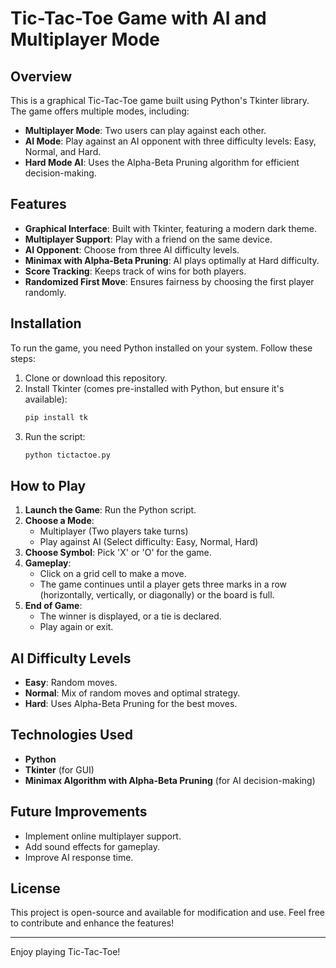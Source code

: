 # Tic-Tac-Toe Game with AI and Multiplayer Mode

## Overview
This is a graphical Tic-Tac-Toe game built using Python's Tkinter library. The game offers multiple modes, including:
- **Multiplayer Mode**: Two users can play against each other.
- **AI Mode**: Play against an AI opponent with three difficulty levels: Easy, Normal, and Hard.
- **Hard Mode AI**: Uses the Alpha-Beta Pruning algorithm for efficient decision-making.

## Features
- **Graphical Interface**: Built with Tkinter, featuring a modern dark theme.
- **Multiplayer Support**: Play with a friend on the same device.
- **AI Opponent**: Choose from three AI difficulty levels.
- **Minimax with Alpha-Beta Pruning**: AI plays optimally at Hard difficulty.
- **Score Tracking**: Keeps track of wins for both players.
- **Randomized First Move**: Ensures fairness by choosing the first player randomly.

## Installation
To run the game, you need Python installed on your system. Follow these steps:

1. Clone or download this repository.
2. Install Tkinter (comes pre-installed with Python, but ensure it's available):
   ```sh
   pip install tk
   ```
3. Run the script:
   ```sh
   python tictactoe.py
   ```

## How to Play
1. **Launch the Game**: Run the Python script.
2. **Choose a Mode**:
   - Multiplayer (Two players take turns)
   - Play against AI (Select difficulty: Easy, Normal, Hard)
3. **Choose Symbol**: Pick 'X' or 'O' for the game.
4. **Gameplay**:
   - Click on a grid cell to make a move.
   - The game continues until a player gets three marks in a row (horizontally, vertically, or diagonally) or the board is full.
5. **End of Game**:
   - The winner is displayed, or a tie is declared.
   - Play again or exit.

## AI Difficulty Levels
- **Easy**: Random moves.
- **Normal**: Mix of random moves and optimal strategy.
- **Hard**: Uses Alpha-Beta Pruning for the best moves.

## Technologies Used
- **Python**
- **Tkinter** (for GUI)
- **Minimax Algorithm with Alpha-Beta Pruning** (for AI decision-making)

## Future Improvements
- Implement online multiplayer support.
- Add sound effects for gameplay.
- Improve AI response time.

## License
This project is open-source and available for modification and use. Feel free to contribute and enhance the features!

---
Enjoy playing Tic-Tac-Toe!
